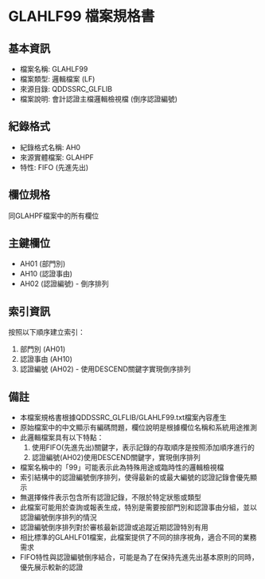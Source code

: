 # GLAHLF99 檔案規格書

## 基本資訊
- 檔案名稱: GLAHLF99
- 檔案類型: 邏輯檔案 (LF)
- 來源目錄: QDDSSRC_GLFLIB
- 檔案說明: 會計認證主檔邏輯檢視檔 (倒序認證編號)

## 紀錄格式
- 紀錄格式名稱: AH0
- 來源實體檔案: GLAHPF
- 特性: FIFO (先進先出)

## 欄位規格
同GLAHPF檔案中的所有欄位

## 主鍵欄位
- AH01 (部門別)
- AH10 (認證事由)
- AH02 (認證編號) - 倒序排列

## 索引資訊
按照以下順序建立索引：
1. 部門別 (AH01)
2. 認證事由 (AH10)
3. 認證編號 (AH02) - 使用DESCEND關鍵字實現倒序排列

## 備註
- 本檔案規格書根據QDDSSRC_GLFLIB/GLAHLF99.txt檔案內容產生
- 原始檔案中的中文顯示有編碼問題，欄位說明是根據欄位名稱和系統用途推測
- 此邏輯檔案具有以下特點：
  1. 使用FIFO(先進先出)關鍵字，表示記錄的存取順序是按照添加順序進行的
  2. 認證編號(AH02)使用DESCEND關鍵字，實現倒序排列
- 檔案名稱中的「99」可能表示此為特殊用途或臨時性的邏輯檢視檔
- 索引結構中的認證編號倒序排列，使得最新的或最大編號的認證記錄會優先顯示
- 無選擇條件表示包含所有認證記錄，不限於特定狀態或類型
- 此檔案可能用於查詢或報表生成，特別是需要按部門別和認證事由分組，並以認證編號倒序排列的情況
- 認證編號倒序排列對於審核最新認證或追蹤近期認證特別有用
- 相比標準的GLAHLF01檔案，此檔案提供了不同的排序視角，適合不同的業務需求
- FIFO特性與認證編號倒序結合，可能是為了在保持先進先出基本原則的同時，優先展示較新的認證 